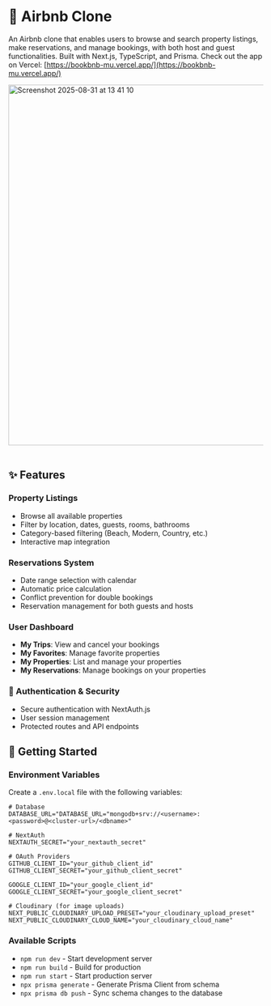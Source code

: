 # 🏡 Airbnb Clone

An Airbnb clone that enables users to browse and search property listings, make reservations, and manage bookings, with both host and guest functionalities. Built with Next.js, TypeScript, and Prisma. Check out the app on Vercel: [https://bookbnb-mu.vercel.app/](https://bookbnb-mu.vercel.app/)

<img width="1088" height="713" alt="Screenshot 2025-08-31 at 13 41 10" src="https://github.com/user-attachments/assets/a5c08b80-50ec-45e3-9be6-41532a55a3b4" />

<br/>
<br/>

## ✨ Features

### Property Listings
- Browse all available properties
- Filter by location, dates, guests, rooms, bathrooms
- Category-based filtering (Beach, Modern, Country, etc.)
- Interactive map integration

### Reservations System
- Date range selection with calendar
- Automatic price calculation
- Conflict prevention for double bookings
- Reservation management for both guests and hosts

### User Dashboard
- **My Trips**: View and cancel your bookings
- **My Favorites**: Manage favorite properties
- **My Properties**: List and manage your properties
- **My Reservations**: Manage bookings on your properties

### 🔐 Authentication & Security
- Secure authentication with NextAuth.js
- User session management
- Protected routes and API endpoints

## 🚀 Getting Started

### Environment Variables

Create a `.env.local` file with the following variables:

```env
# Database
DATABASE_URL="DATABASE_URL="mongodb+srv://<username>:<password>@<cluster-url>/<dbname>"

# NextAuth
NEXTAUTH_SECRET="your_nextauth_secret"

# OAuth Providers
GITHUB_CLIENT_ID="your_github_client_id"
GITHUB_CLIENT_SECRET="your_github_client_secret"

GOOGLE_CLIENT_ID="your_google_client_id"
GOOGLE_CLIENT_SECRET="your_google_client_secret"

# Cloudinary (for image uploads)
NEXT_PUBLIC_CLOUDINARY_UPLOAD_PRESET="your_cloudinary_upload_preset"
NEXT_PUBLIC_CLOUDINARY_CLOUD_NAME="your_cloudinary_cloud_name"
```

### Available Scripts

- `npm run dev` - Start development server
- `npm run build` - Build for production
- `npm run start` - Start production server
- `npx prisma generate` - Generate Prisma Client from schema
- `npx prisma db push` - Sync schema changes to the database
